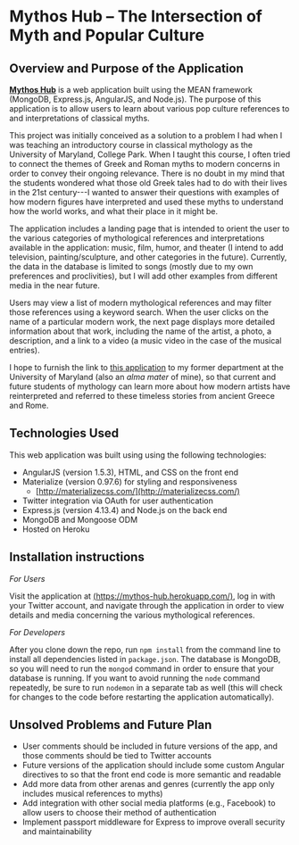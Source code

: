 # Mythos Hub – The Intersection of Myth and Popular Culture

## Overview and Purpose of the Application

[**Mythos Hub**](https://mythos-hub.herokuapp.com/) is a web application built using the MEAN framework (MongoDB, Express.js, AngularJS, and Node.js). The purpose of this application is to allow users to learn about various pop culture references to and interpretations of classical myths.

This project was initially conceived as a solution to a problem I had when I was teaching an introductory course in classical mythology as the University of Maryland, College Park. When I taught this course, I often tried to connect the themes of Greek and Roman myths to modern concerns in order to convey their ongoing relevance. There is no doubt in my mind that the students wondered what those old Greek tales had to do with their lives in the 21st century---I wanted to answer their questions with examples of how modern figures have interpreted and used these myths to understand how the world works, and what their place in it might be.

The application includes a landing page that is intended to orient the user to the various categories of mythological references and interpretations available in the application: music, film, humor, and theater (I intend to add television, painting/sculpture, and other categories in the future). Currently, the data in the database is limited to songs (mostly due to my own preferences and proclivities), but I will add other examples from different media in the near future.

Users may view a list of modern mythological references and may filter those references using a keyword search. When the user clicks on the name of a particular modern work, the next page displays more detailed information about that work, including the name of the artist, a photo, a description, and a link to a video (a music video in the case of the musical entries).

I hope to furnish the link to [this application](https://mythos-hub.herokuapp.com/) to my former department at the University of Maryland (also an *alma mater* of mine), so that current and future students of mythology can learn more about how modern artists have reinterpreted and referred to these timeless stories from ancient Greece and Rome.

## Technologies Used

This web application was built using using the following technologies:

- AngularJS (version 1.5.3), HTML, and CSS on the front end
- Materialize (version 0.97.6) for styling and responsiveness
  - [http://materializecss.com/](http://materializecss.com/)
- Twitter integration via OAuth for user authentication
- Express.js (version 4.13.4) and Node.js on the back end
- MongoDB and Mongoose ODM
- Hosted on Heroku

## Installation instructions

*For Users*

Visit the application at [(https://mythos-hub.herokuapp.com/)](https://mythos-hub.herokuapp.com/), log in with your Twitter account, and navigate through the application in order to view details and media concerning the various mythological references.

*For Developers*

After you clone down the repo, run `npm install` from the command line to install all dependencies listed in `package.json`. The database is MongoDB, so you will need to run the `mongod` command in order to ensure that your database is running. If you want to avoid running the `node` command repeatedly, be sure to run `nodemon` in a separate tab as well (this will check for changes to the code before restarting the application automatically).

## Unsolved Problems and Future Plan

- User comments should be included in future versions of the app, and those comments should be tied to Twitter accounts
- Future versions of the application should include some custom Angular directives to so that the front end code is more semantic and readable
- Add more data from other arenas and genres (currently the app only includes musical references to myths)
- Add integration with other social media platforms (e.g., Facebook) to allow users to choose their method of authentication
- Implement passport middleware for Express to improve overall security and maintainability
